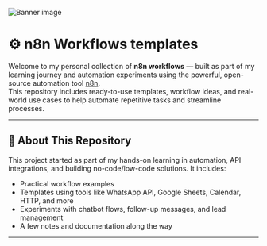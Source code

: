 ![Banner image](https://user-images.githubusercontent.com/10284570/173569848-c624317f-42b1-45a6-ab09-f0ea3c247648.png)

# ⚙️ n8n Workflows templates

Welcome to my personal collection of **n8n workflows** — built as part of my learning journey and automation experiments using the powerful, open-source automation tool [n8n](https://n8n.io/).  
This repository includes ready-to-use templates, workflow ideas, and real-world use cases to help automate repetitive tasks and streamline processes.

---

## 📘 About This Repository

This project started as part of my hands-on learning in automation, API integrations, and building no-code/low-code solutions. It includes:

- Practical workflow examples
- Templates using tools like WhatsApp API, Google Sheets, Calendar, HTTP, and more
- Experiments with chatbot flows, follow-up messages, and lead management
- A few notes and documentation along the way

---

